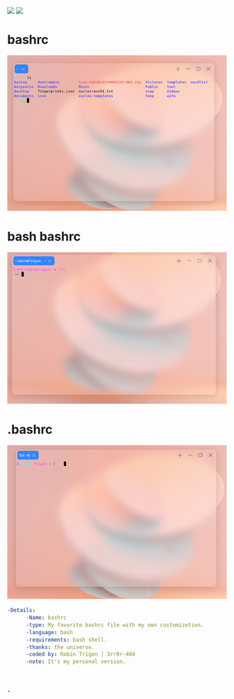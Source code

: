 
<img src="https://img.shields.io/badge/-Linux-black?style=for-the-badge&logo=Linux&logoColor=white"> <img src="https://img.shields.io/badge/-Terminal-black?style=for-the-badge&logo=GNU%20Bash&logoColor=white">


# bashrc

<p align="center"><img alt="https://raw.githubusercontent.com/3rr0r-4O4/SecFuzzer/main/dirfuzzer.png" width="700px" src="https://raw.githubusercontent.com/RobinTrigon/bashrc/main/withoutuandhost.png" /></p>

# bash bashrc

<p align="center"><img alt="https://raw.githubusercontent.com/3rr0r-4O4/SecFuzzer/main/dirfuzzer.png" width="700px" src="https://raw.githubusercontent.com/RobinTrigon/bashrc/main/withhost.png" /></p>

# .bashrc
<p align="center"><img alt="https://raw.githubusercontent.com/3rr0r-4O4/SecFuzzer/main/dirfuzzer.png" width="700px" src="https://raw.githubusercontent.com/RobinTrigon/bashrc/main/blackarch.png" /></p>

```yaml
-Details:
      -Name: bashrc
      -type: My favorite bashrc file with my own customizetion.
      -language: bash
      -requirements: bash shell.
      -thanks: the universe.
      -coded by: Robin Trigon | 3rr0r-404
      -note: It's my personal version.
    


-

```
